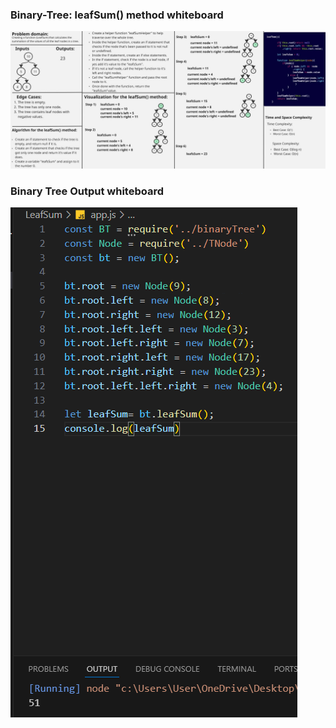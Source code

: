 ### Binary-Tree: leafSum() method whiteboard

![Binary Tree: leafSum() method whiteboard](../BinaryTree-Boards/BT-leafSum.jpg)


### Binary Tree Output whiteboard

![Binary Tree Output whiteboard](../Output/leafSumOutput.png)